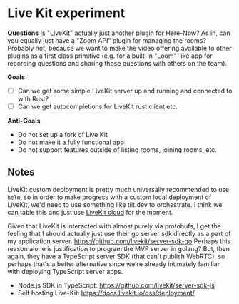# Live Kit experiment

**Questions**
Is "LiveKit" actually just another plugin for Here-Now? As in, can you equally just have a "Zoom API" plugin for managing the rooms?
Probably not, because we want to make the video offering available to other plugins as a first class primitive (e.g. for a built-in "Loom"-like app for recording questions and sharing those questions with others on the team).

**Goals**
 - [ ] Can we get some simple LiveKit server up and running and connected to with Rust?
 - [ ] Can we get autocompletions for LiveKit rust client etc.

**Anti-Goals**
 - Do not set up a fork of Live Kit
 - Do not make it a fully functional app
 - Do not support features outside of listing rooms, joining rooms, etc.

## Notes

LiveKit custom deployment is pretty much universally recommended to use `helm`, so in order to make progress with a custom local deployment of LiveKit, we'd need to use something like tilt.dev to orchestrate. I think we can table this and just use [LiveKit cloud](http://cloud.livekit.io/) for the moment.

Given that LiveKit is interacted with almost purely via protobufs, I get the feeling that I should actually just use their go server sdk directly as a part of my application server. https://github.com/livekit/server-sdk-go
Perhaps this reason alone is justification to program the MVP server in golang?
But, then again, they have a TypeScript server SDK (that can't publish WebRTC), so perhaps that's a better alternative since we're already intimately familiar with deploying TypeScript server apps.

- Node.js SDK in TypeScript: https://github.com/livekit/server-sdk-js
- Self hosting Live-Kit: https://docs.livekit.io/oss/deployment/
